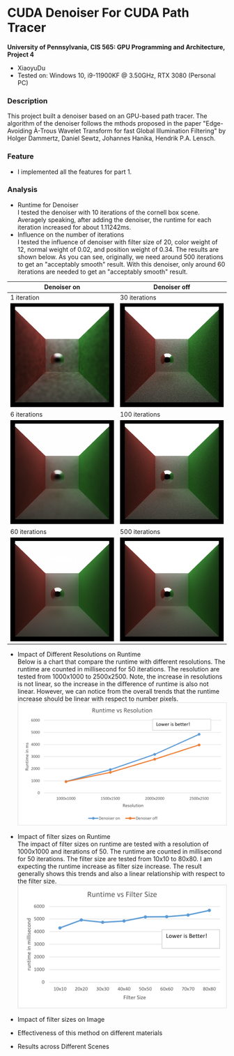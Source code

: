 CUDA Denoiser For CUDA Path Tracer
==================================

**University of Pennsylvania, CIS 565: GPU Programming and Architecture, Project 4**

* XiaoyuDu
* Tested on: Windows 10, i9-11900KF @ 3.50GHz, RTX 3080 (Personal PC)

  
### Description  
This project built a denoiser based on an GPU-based path tracer. The algorithm of the denoiser follows the mthods proposed in the paper "Edge-Avoiding À-Trous Wavelet Transform for fast Global Illumination Filtering" by Holger Dammertz, Daniel Sewtz, Johannes Hanika, Hendrik P.A. Lensch. 
  
  
### Feature  
* I implemented all the features for part 1.  


### Analysis  
* Runtime for Denoiser  
I tested the denoiser with 10 iterations of the cornell box scene. Averagely speaking, after adding the denoiser, the runtime for each iteration increased for about 1.11242ms.  
* Influence on the number of iterations  
I tested the influence of denoiser with filter size of 20, color weight of 12, normal weight of 0.02, and position weight of 0.34. The results are shown below. As you can see, originally, we need around 500 iterations to get an "acceptably smooth" result. With this denoiser, only around 60 iterations are needed to get an "acceptably smooth" result.  

|  Denoiser on | Denoiser off |
| ----------------- | ----------------- |
| 1 iteration | 30 iterations |
| ![](images/cornell_ceiling/1_d.png) | ![](images/cornell_ceiling/29.png)  |
| 6 iterations | 100 iterations |
|![](images/cornell_ceiling/6_d.png) | ![](images/cornell_ceiling/99.png)  |
| 60 iterations | 500 iterations |
|![](images/cornell_ceiling/60_d.png) | ![](images/cornell_ceiling/500.png)  |
  
* Impact of Different Resolutions on Runtime  
Below is a chart that compare the runtime with different resolutions. The runtime are counted in millisecond for 50 iterations. The resolution are tested from 1000x1000 to 2500x2500. Note, the increase in resolutions is not linear, so the increase in the difference of runtime is also not linear. However, we can notice from the overall trends that the runtime increase should be linear with respect to number pixels.  
![](images/runtime_vs_resolution.png)  
* Impact of filter sizes on Runtime  
The impact of filter sizes on runtime are tested with a resolution of 1000x1000 and iterations of 50. The runtime are counted in millisecond for 50 iterations. The filter size are tested from 10x10 to 80x80. I am expecting the runtime increase as filter size increase. The result generally shows this trends and also a linear relationship with respect to the filter size.  
![](images/filtersize_vs_runtime.png)  

* Impact of filter sizes on Image  

* Effectiveness of this method on different materials  

* Results across Different Scenes  
